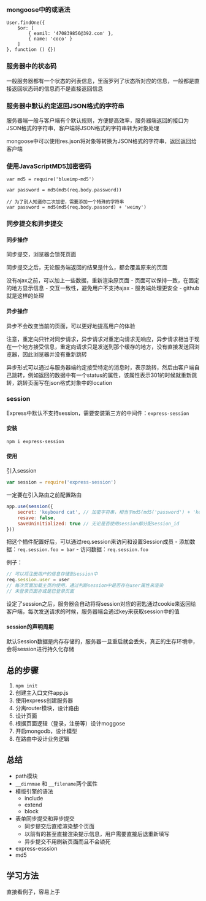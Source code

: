 ### mongoose中的或语法
```
User.findOne({
    $or: [
        { eamil: '470839856@392.com' },
        { name: 'coco' }
    ]
}, function () {})
```
### 服务器中的状态码
一般服务器都有一个状态的列表信息，里面罗列了状态所对应的信息，一般都是直接返回状态码的信息而不是直接返回信息

### 服务器中默认约定返回JSON格式的字符串
服务器端一般与客户端有个默认规则，方便提高效率，服务器端返回的接口为JSON格式的字符串，客户端将JSON格式的字符串转为对象处理

mongoose中可以使用res.json将对象等转换为JSON格式的字符串，返回返回给客户端

### 使用JavaScriptMD5加密密码
```
var md5 = require('blueimp-md5')

var password = md5(md5(req.body.password))

// 为了别人知道你二次加密，需要添加一个特殊的字符串
var password = md5(md5(req.body.passord) + 'weimy')
```

### 同步提交和异步提交
#### 同步操作
同步提交，浏览器会锁死页面

同步提交之后，无论服务端返回的结果是什么，都会覆盖原来的页面

没有ajax之前，可以加上一些数据，重新渲染原页面
    - 页面可以保持一致，在固定的地方显示信息
    - 交互一致性，避免用户不支持ajax
    - 服务端处理更安全
    - github就是这样的处理

#### 异步操作
异步不会改变当前的页面，可以更好地提高用户的体验

注意，重定向只针对同步请求，异步请求对重定向请求无响应，异步请求相当于现在一个地方接受信息，重定向请求只是发送到那个缓存的地方，没有直接发送回浏览器，因此浏览器并没有重新跳转

异步形式可以通过与服务器端约定接受特定的消息时，表示跳转，然后由客户端自己跳转，例如返回的数据中有一个status的属性，该属性表示301的时候就重新跳转，跳转页面写在json格式对象中的location


### session
Express中默认不支持session，需要安装第三方的中间件：`express-session`

#### 安装
```shell
npm i express-session
```

#### 使用
引入session
```js
var session = require('express-session')
```
一定要在引入路由之前配置路由
```js
app.use(session({
    secret: 'keyboard cat', // 加密字符串，相当于md5(md5('password') + 'keyboard cat')
    resave: false, 
    saveUninitialized: true // 无论是否使用session都分配session_id
}))
```
把这个插件配置好后，可以通过req.session来访问和设置Session成员
    - 添加数据：`req.session.foo = bar`
    - 访问数据：`req.session.foo`

例子：
```js
// 可以将注册用户的信息存储到session中
req.session.user = user
// 每次页面加载主页的使用，通过判断session中是否存在user属性来渲染
// 未登录页面亦或是已登录页面
```
设定了session之后，服务器会自动将将session对应的密匙通过cookie来返回给客户端，每次发送请求的时候，服务器端会通过key来获取session中的值

#### session的声明周期
默认Session数据是内存存储的，服务器一旦重启就会丢失，真正的生存环境中，会将session进行持久化存储

## 总的步骤
1. `npm init`
2. 创建主入口文件app.js
3. 使用express创建服务器
4. 分离router模块，设计路由
5. 设计页面
6. 根据页面逻辑（登录，注册等）设计moggose
7. 开启mongodb，设计模型
8. 在路由中设计业务逻辑

## 总结
- path模块
- `__dirnmae` 和 `__filename`两个属性
- 模版引擎的语法
    - include
    - extend
    - block
- 表单同步提交和异步提交
    - 同步提交后直接渲染整个页面
    - 以前有的甚至直接渲染提示信息，用户需要直接后退重新填写
    - 异步提交不用刷新页面而且不会锁死
- express-esssion
- md5

## 学习方法
直接看例子，容易上手